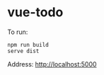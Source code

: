 # vue-todo

To run:
```
npm run build
serve dist
```

Address: [http://localhost:5000](http://localhost:5000)